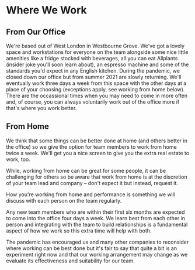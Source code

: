 # Where We Work

## From Our Office

We're based out of West London in Westbourne Grove. We've got a lovely space and workstations for everyone on the team alongside some nice little amenities like a fridge stocked with beverages, all you can eat Allplants (insider joke you'll soon learn about), an espresso machine and some of the standards you'd expect in any English kitchen. During the pandemic, we closed down our office but from summer 2021 are slowly returning. We'll eventually work three days a week from this space with the other days at a place of your choosing (exceptions apply, see working from home below). There are the occassional times when you may need to come in more often and, of course, you can always voluntarily work out of the office more if that's where you work better. 

## From Home

We think that some things can be better done at home (and others better in the office) so we give the option for team members to work from home twice a week. We'll get you a nice screen to give you the extra real estate to work, too. 

While, working from home can be great for some people, it can be challenging for others so be aware that work from home is at the discretion of your team lead and company – don't expect it but instead, request it. 

How you're working from home and performance is something we will discuss with each person on the team regularly. 

Any new team members who are within their first six months are expected to come into the office four days a week. We learn best from each other in person and integrating with the team to build relationships is a fundamental aspect of how we work so this extra time will help with both. 

The pandemic has encouraged us and many other companies to reconsider where working can be best done but it's fair to say that quite a bit is an experiment right now and that our working arrangement may change as we evaluate its effectiveness and suitability for our team. 


